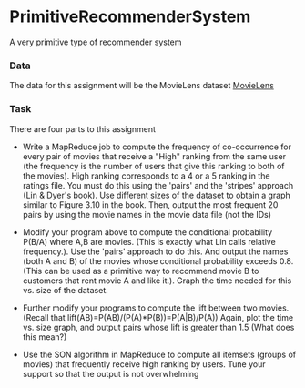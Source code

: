 # PrimitiveRecommenderSystem
A very primitive type of recommender system

### Data

The data for this assignment will be the MovieLens dataset
[MovieLens](http://grouplens.org/datasets/movielens/)

### Task

There are four parts to this assignment

- Write a MapReduce job to compute the frequency of co-occurrence for every pair of movies that receive a "High" ranking from the same user (the frequency is the number of users that give this ranking to both of the movies). High ranking corresponds to a 4 or a 5 ranking in the ratings file. You must do this using the 'pairs' and the 'stripes' approach (Lin & Dyer's book). Use different sizes of the dataset to obtain a graph similar to Figure 3.10 in the book. Then, output the most frequent 20 pairs by using the movie names in the movie data file (not the IDs)

- Modify your program above to compute the conditional probability P(B/A) where A,B are movies. (This is exactly what Lin calls relative frequency.). Use the 'pairs' approach to do this. And output the names (both A and B) of the movies whose conditional probability exceeds 0.8. (This can be used as a primitive way to recommend movie B to customers that rent movie A and like it.). Graph the time needed for this vs. size of the dataset.

- Further modify your programs to compute the lift between two movies. (Recall that lift(AB)=P(AB)/(P(A)*P(B))=P(A|B)/P(A)) Again, plot the time vs. size graph, and output pairs whose lift is greater than 1.5 (What does this mean?)

- Use the SON algorithm in MapReduce to compute all itemsets (groups of movies) that frequently receive high ranking by users. Tune your support so that the output is not overwhelming